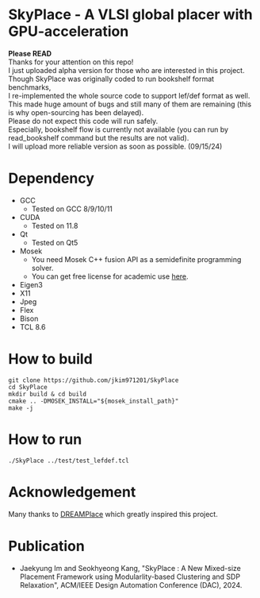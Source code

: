 # SkyPlace - A VLSI global placer with GPU-acceleration
**Please READ** <br/>
Thanks for your attention on this repo!  <br/>
I just uploaded alpha version for those who are interested in this project. <br/>
Though SkyPlace was originally coded to run bookshelf format benchmarks, <br/>
I re-implemented the whole source code to support lef/def format as well. <br/>
This made huge amount of bugs and still many of them are remaining (this is why open-sourcing has been delayed). <br/>
Please do not expect this code will run safely. <br/>
Especially, bookshelf flow is currently not available (you can run by read_bookshelf command but the results are not valid). <br/>
I will upload more reliable version as soon as possible. (09/15/24)

# Dependency
- GCC
  - Tested on GCC 8/9/10/11
- CUDA
  - Tested on 11.8
- Qt
  - Tested on Qt5
- Mosek
  - You need Mosek C++ fusion API as a semidefinite programming solver.
  - You can get free license for academic use [here](https://www.mosek.com/products/academic-licenses).
- Eigen3
- X11
- Jpeg 
- Flex
- Bison
- TCL 8.6

# How to build
```
git clone https://github.com/jkim971201/SkyPlace
cd SkyPlace
mkdir build & cd build
cmake .. -DMOSEK_INSTALL="${mosek_install_path}"
make -j
```

# How to run
```
./SkyPlace ../test/test_lefdef.tcl
```

# Acknowledgement
Many thanks to [DREAMPlace](https://github.com/limbo018/DREAMPlace) which greatly inspired this project.

# Publication
- Jaekyung Im and Seokhyeong Kang,
  "SkyPlace : A New Mixed-size Placement Framework using Modularlity-based Clustering and SDP Relaxation", ACM/IEEE Design Automation Conference (DAC), 2024.
